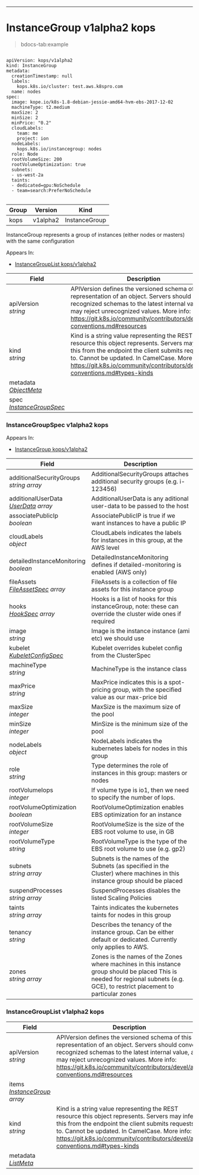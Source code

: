 

-----------
# InstanceGroup v1alpha2 kops

>bdocs-tab:example 

```bdocs-tab:example_yaml

apiVersion: kops/v1alpha2
kind: InstanceGroup
metadata:
  creationTimestamp: null
  labels:
    kops.k8s.io/cluster: test.aws.k8spro.com
  name: nodes
spec:
  image: kope.io/k8s-1.8-debian-jessie-amd64-hvm-ebs-2017-12-02
  machineType: t2.medium
  maxSize: 2
  minSize: 2
  minPrice: "0.2"
  cloudLabels:
    team: me
    project: ion
  nodeLabels:
    kops.k8s.io/instancegroup: nodes
  role: Node
  rootVolumeSize: 200
  rootVolumeOptimization: true
  subnets:
  - us-west-2a
  taints:
  - dedicated=gpu:NoSchedule
  - team=search:PreferNoSchedule


```


Group        | Version     | Kind
------------ | ---------- | -----------
kops | v1alpha2 | InstanceGroup







InstanceGroup represents a group of instances (either nodes or masters) with the same configuration

<aside class="notice">
Appears In:

<ul> 
<li><a href="#instancegrouplist-v1alpha2-kops">InstanceGroupList kops/v1alpha2</a></li>
</ul> </aside>

Field        | Description
------------ | -----------
apiVersion <br /> *string*    | APIVersion defines the versioned schema of this representation of an object. Servers should convert recognized schemas to the latest internal value, and may reject unrecognized values. More info: https://git.k8s.io/community/contributors/devel/api-conventions.md#resources
kind <br /> *string*    | Kind is a string value representing the REST resource this object represents. Servers may infer this from the endpoint the client submits requests to. Cannot be updated. In CamelCase. More info: https://git.k8s.io/community/contributors/devel/api-conventions.md#types-kinds
metadata <br /> *[ObjectMeta](#objectmeta-v1-meta)*    | 
spec <br /> *[InstanceGroupSpec](#instancegroupspec-v1alpha2-kops)*    | 


### InstanceGroupSpec v1alpha2 kops

<aside class="notice">
Appears In:

<ul>
<li><a href="#instancegroup-v1alpha2-kops">InstanceGroup kops/v1alpha2</a></li>
</ul></aside>

Field        | Description
------------ | -----------
additionalSecurityGroups <br /> *string array*    | AdditionalSecurityGroups attaches additional security groups (e.g. i-123456)
additionalUserData <br /> *[UserData](#userdata-v1alpha2-kops) array*    | AdditionalUserData is any aditional user-data to be passed to the host
associatePublicIp <br /> *boolean*    | AssociatePublicIP is true if we want instances to have a public IP
cloudLabels <br /> *object*    | CloudLabels indicates the labels for instances in this group, at the AWS level
detailedInstanceMonitoring <br /> *boolean*    | DetailedInstanceMonitoring defines if detailed-monitoring is enabled (AWS only)
fileAssets <br /> *[FileAssetSpec](#fileassetspec-v1alpha2-kops) array*    | FileAssets is a collection of file assets for this instance group
hooks <br /> *[HookSpec](#hookspec-v1alpha2-kops) array*    | Hooks is a list of hooks for this instanceGroup, note: these can override the cluster wide ones if required
image <br /> *string*    | Image is the instance instance (ami etc) we should use
kubelet <br /> *[KubeletConfigSpec](#kubeletconfigspec-v1alpha2-kops)*    | Kubelet overrides kubelet config from the ClusterSpec
machineType <br /> *string*    | MachineType is the instance class
maxPrice <br /> *string*    | MaxPrice indicates this is a spot-pricing group, with the specified value as our max-price bid
maxSize <br /> *integer*    | MaxSize is the maximum size of the pool
minSize <br /> *integer*    | MinSize is the minimum size of the pool
nodeLabels <br /> *object*    | NodeLabels indicates the kubernetes labels for nodes in this group
role <br /> *string*    | Type determines the role of instances in this group: masters or nodes
rootVolumeIops <br /> *integer*    | If volume type is io1, then we need to specify the number of Iops.
rootVolumeOptimization <br /> *boolean*    | RootVolumeOptimization enables EBS optimization for an instance
rootVolumeSize <br /> *integer*    | RootVolumeSize is the size of the EBS root volume to use, in GB
rootVolumeType <br /> *string*    | RootVolumeType is the type of the EBS root volume to use (e.g. gp2)
subnets <br /> *string array*    | Subnets is the names of the Subnets (as specified in the Cluster) where machines in this instance group should be placed
suspendProcesses <br /> *string array*    | SuspendProcesses disables the listed Scaling Policies
taints <br /> *string array*    | Taints indicates the kubernetes taints for nodes in this group
tenancy <br /> *string*    | Describes the tenancy of the instance group. Can be either default or dedicated. Currently only applies to AWS.
zones <br /> *string array*    | Zones is the names of the Zones where machines in this instance group should be placed This is needed for regional subnets (e.g. GCE), to restrict placement to particular zones

### InstanceGroupList v1alpha2 kops



Field        | Description
------------ | -----------
apiVersion <br /> *string*    | APIVersion defines the versioned schema of this representation of an object. Servers should convert recognized schemas to the latest internal value, and may reject unrecognized values. More info: https://git.k8s.io/community/contributors/devel/api-conventions.md#resources
items <br /> *[InstanceGroup](#instancegroup-v1alpha2-kops) array*    | 
kind <br /> *string*    | Kind is a string value representing the REST resource this object represents. Servers may infer this from the endpoint the client submits requests to. Cannot be updated. In CamelCase. More info: https://git.k8s.io/community/contributors/devel/api-conventions.md#types-kinds
metadata <br /> *[ListMeta](#listmeta-v1-meta)*    | 





